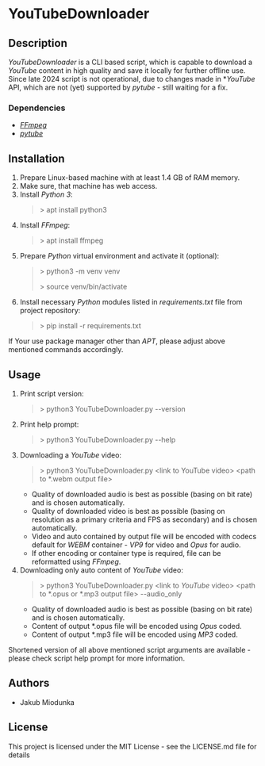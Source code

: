 # YouTubeDownloader

## Description

*YouTubeDownloader* is a CLI based script, which is capable to download a *YouTube* content in high quality and save it locally for further offline use.
Since late 2024 script is not operational, due to changes made in **YouTube* API, which are not (yet) supported by *pytube* - still waiting for a fix.

### Dependencies

- [*FFmpeg*](https://ffmpeg.org/)
- [*pytube*](https://github.com/pytube/pytube/tree/master)

## Installation

1. Prepare Linux-based machine with at least 1.4 GB of RAM memory.
2. Make sure, that machine has web access.
3. Install *Python 3*:
    > \> apt install python3
4. Install *FFmpeg*:
    > \> apt install ffmpeg
5. Prepare *Python* virtual environment and activate it (optional):
    > \> python3 -m venv venv
    >
    > \> source venv/bin/activate
6. Install necessary *Python* modules listed in *requirements.txt* file from project repository:
    > \> pip install -r requirements.txt

If Your use package manager other than *APT*, please adjust above mentioned commands accordingly.

## Usage

1. Print script version:
    > \> python3 YouTubeDownloader.py --version
2. Print help prompt:
    > \> python3 YouTubeDownloader.py --help
3. Downloading a *YouTube* video:
    > \> python3 YouTubeDownloader.py \<link to YouTube video\> \<path to \*.webm output file\>
    - Quality of downloaded audio is best as possible (basing on bit rate) and is chosen automatically.
    - Quality of downloaded video is best as possible (basing on resolution as a primary criteria and FPS as secondary) and is chosen automatically.
    - Video and auto contained by output file will be encoded with codecs default  for *WEBM* container - *VP9* for video and *Opus* for audio.
    - If other encoding or container type is required, file can be reformatted using *FFmpeg*.
4. Downloading only auto content of *YouTube* video:
    > \> python3 YouTubeDownloader.py \<link to *YouTube* video\> \<path to \*.opus or \*.mp3 output file\> --audio_only
    - Quality of downloaded audio is best as possible (basing on bit rate) and is chosen automatically.
    - Content of output \*.opus file will be encoded using *Opus* coded.
    - Content of output \*.mp3 file will be encoded using *MP3* coded.

Shortened version of all above mentioned script arguments are available - please check script help prompt for more information.

## Authors

- Jakub Miodunka

## License

This project is licensed under the MIT License - see the LICENSE.md file for details
